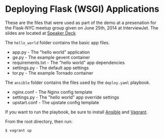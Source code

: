 # Deploying Flask (WSGI) Applications

These are the files that were used as part of the demo at a presenation for the Flask-NYC meetup group given on June 25th, 2014 at InterviewJet. The slides are located at [Speaker Deck](https://speakerdeck.com/mattupstate/deploying-flask-wsgi-applications)

The `hello_world` folder contains the basic app files.

* app.py - The "hello world" application
* ge.py - The example gevent container
* requirements.txt - The "hello world" app dependencies
* settings.py - The default app settings
* tor.py - The example Tornado container

The `ansible` folder contains the files used by the `deploy.yaml` playbook.

* nginx.conf - The Nginx config template
* settings.py - The "hello world" app override settings
* upstart.conf - The upstate config template

If you want to run the playbook, be sure to install [Ansible](http://www.ansible.com) and [Vagrant](http://www.vagrantup.com).

From the root directory, then run:

    $ vagrant up
